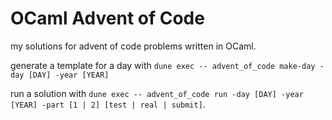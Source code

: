 # OCaml Advent of Code

my solutions for advent of code problems written in OCaml.

generate a template for a day with `dune exec -- advent_of_code make-day -day [DAY] -year [YEAR]`

run a solution with `dune exec -- advent_of_code run -day [DAY] -year [YEAR] -part [1 | 2] [test | real | submit]`.
